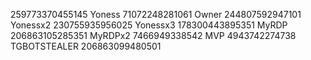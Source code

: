 259773370455145 Yoness
71072248281061 Owner
244807592947101 Yonessx2
230755935956025 Yonessx3
178300443895351 MyRDP
206863105285351 MyRDPx2
7466949338542 MVP
4943742274738 TGBOTSTEALER
206863099480501

